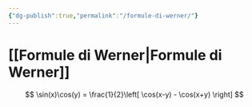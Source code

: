 ```yaml
---
{"dg-publish":true,"permalink":"/formule-di-werner/"}
---
```


# [[Formule di Werner\|Formule di Werner]]

$$
\sin(x)\cos(y) = \frac{1}{2}\left[ \cos(x-y) - \cos(x+y) \right]
$$

